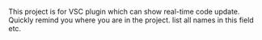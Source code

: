 This project is for VSC plugin which can show real-time code update. Quickly remind you where you are in the project. list all names in this field etc.
